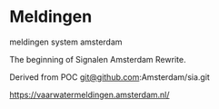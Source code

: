 # Meldingen
meldingen system amsterdam

The beginning of Signalen Amsterdam Rewrite.

Derived from POC git@github.com:Amsterdam/sia.git

https://vaarwatermeldingen.amsterdam.nl/

#
